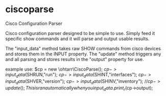 # ciscoparse
Cisco Configuration Parser

Cisco configuration parser designed to be simple to use.  Simply feed it specific show commands and it will parse and output usable results.

The "input_data" method takes raw SHOW commands from cisco devices and stores them in the INPUT property.  The "update" method triggers any and all parsing and stores
results in the "output" property for use.

example use:
$cp = new \ohtarr\CiscoParse();
$cp->input_data($SHRUN,"run");
$cp->input_data($SHINT,"interfaces");
$cp->input_data($SHVER,"version");
$cp->input_data($SHINV,"inventory");
//$cp->update();  This is ran automatically when you input_data.
print_r($cp->output);
